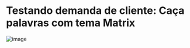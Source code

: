# Testando demanda de cliente: Caça palavras com tema Matrix 
![image](https://user-images.githubusercontent.com/53020340/184729447-fe39ef02-71c2-4fb6-aa93-d45ef2eec3d5.png)
